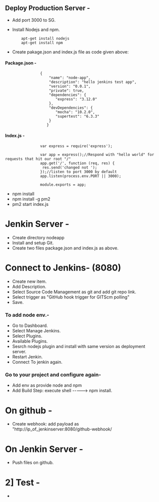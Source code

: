 # 
## Deploy Production Server - 
- Add port 3000 to SG.
- Install Nodejs and npm.

          apt-get install nodejs
          apt-get install npm



- Create pakage.json and index.js file as code given above:
  
#### Package.json -


                    {
                        "name": "node-app",
                        "description": "hello jenkins test app",
                        "version": "0.0.1",
                        "private": true,
                        "dependencies": {
                           "express": "3.12.0"
                        },
                        "devDependencies": {
                           "mocha": "10.2.0",
                           "supertest": "6.3.3"
                        }
                       } 





#### Index.js -

                    var express = require('express');
                     
                    var app = express();//Respond with "hello world" for requests that hit our root "/"
                    app.get('/', function (req, res) {
                     res.send('changed not ');
                    });//listen to port 3000 by default
                    app.listen(process.env.PORT || 3000);
                     
                    module.exports = app;
                     

- npm install
- npm install -g pm2
- pm2 start index.js



# Jenkin Server -
- Create directory nodeapp
- Install and setup Git.
- Create two files package.json and index.js as above.

# Connect to Jenkins- (8080)
- Create new item.
- Add Description.
- Select Source Code Management as git and add git repo link.
- Select trigger as "GitHub hook trigger for GITScm polling"
- Save.



### To add node env.-
- Go to Dashboard.
- Select Manage Jenkins.
- Select Plugins.
- Available Plugins.
- Sesrch nodejs plugin and install with same version as deployment server.
- Restart Jenkin.
- Connect To jenkin again.
### Go to your project and configure again-
- Add env as provide node and npm
- Add Build Step: execute shell -----> npm install.


# On github -
- Create webhook:
        add payload as "http://ip_of_jenkinserver:8080/github-webhook/


# On Jenkin Server -
- Push files on github.


# 2] Test -
- 


